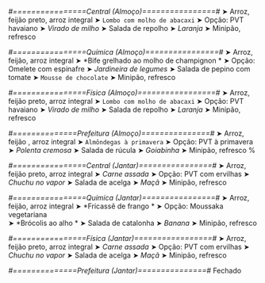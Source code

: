 
*#================Central (Almoço)================#*
➤ Arroz, feijão preto, arroz integral
➤ `Lombo com molho de abacaxi`
➤ Opção: PVT havaiano
➤ *Virado de milho*
➤ Salada de repolho
➤ *Laranja*
➤ Minipão, refresco

*#================Química (Almoço)================#*
➤ Arroz, feijão, arroz integral
➤ *Bife grelhado ao molho de champignon *
➤ Opção: Omelete com espinafre 
➤ *Jardineira de legumes*
➤ Salada de pepino com tomate
➤ `Mousse de chocolate`
➤ Minipão, refresco

*#================Física (Almoço)=================#*
➤ Arroz, feijão preto, arroz integral
➤ `Lombo com molho de abacaxi`
➤ Opção: PVT havaiano
➤ *Virado de milho*
➤ Salada de repolho
➤ *Laranja*
➤ Minipão, refresco

*#==============Prefeitura (Almoço)===============#*
➤ Arroz, feijão , arroz integral
➤ `Almôndegas à primavera`
➤ Opção: PVT à primavera 
➤ *Polenta cremosa*
➤ Salada de rúcula
➤ *Goiabinha*
➤ Minipão, refresco
%

*#================Central (Jantar)================#*
➤ Arroz, feijão preto, arroz integral
➤ *Carne assada*
➤ Opção: PVT com ervilhas
➤ *Chuchu no vapor*
➤ Salada de acelga
➤ *Maçã*
➤ Minipão, refresco

*#================Química (Jantar)================#*
➤ Arroz, feijão, arroz integral
➤ *Fricassê de frango *
➤ Opção: Moussaka vegetariana  
➤ *Brócolis ao alho *
➤ Salada de catalonha 
➤ *Banana*
➤ Minipão, refresco

*#================Física (Jantar)=================#*
➤ Arroz, feijão preto, arroz integral
➤ *Carne assada*
➤ Opção: PVT com ervilhas
➤ *Chuchu no vapor*
➤ Salada de acelga
➤ *Maçã*
➤ Minipão, refresco

*#==============Prefeitura (Jantar)===============#*
Fechado
